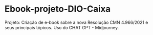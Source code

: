# Ebook-projeto-DIO-Caixa

Projeto: Criação de e-book sobre a nova Resolução CMN 4.966/2021 e seus principais tópicos.
Uso do CHAT GPT - Midjourney.

    
